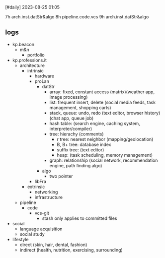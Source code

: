 [#daily]
2023-08-25
01:05

7h arch.inst.datStr&algo
8h pipeline.code.vcs
9h arch.inst.datStr&algo
## logs

- kp.beacon
	- m&n
		- portfolio
- kp.professions.it
	- architecture
		- intrinsic
			- hardware
			- proLan
				- datStr
					- array: fixed, constant access (matrix)(weather app, image processing)
					- list: frequent insert, delete (social media feeds, task management, shopping carts)
					- stack, queue: undo, redo (text editor, browser history) (chat app, queue job)
					- hash table: (search engine, caching system, interpreter/compiler)
					- tree: hierachy (comments)
						- r tree: nearest neighbor (mapping/geolocation)
						- B, B+ tree: database index
						- suffix tree: (text editor)
						- heap: (task scheduling, memory management)
					- graph: relationship (social network, recommendation engine, path finding algo)
				- algo
					- two pointer
			- libFra
		- extrinsic
			- networking
			- infrastructure
	- pipeline
		- code
			- vcs-git
				- stash only applies to committed files
- social
	- language acquisition
	- social study
- lifestyle
	- direct (skin, hair, dental, fashion)
	- indirect (health, nutrition, exercising, surrounding)